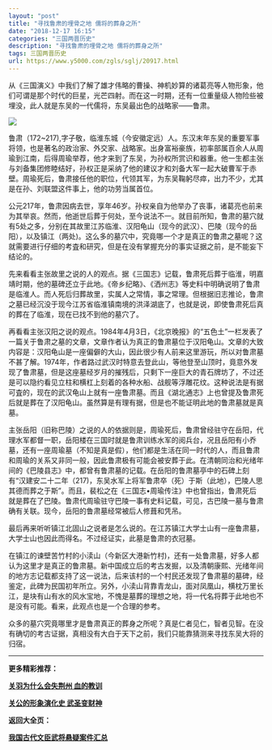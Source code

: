 ```yaml
---
layout: "post"
title: "寻找鲁肃的埋骨之地 儒将的葬身之所"
date: "2018-12-17 16:15"
categories: "三国两晋历史"
description: "寻找鲁肃的埋骨之地 儒将的葬身之所"
tags: 三国两晋历史
url: https://www.y5000.com/zgls/sglj/20917.html
---
```






从《三国演义》中我们了解了雄才伟略的曹操、神机妙算的诸葛亮等人物形象，他们可谓是那个时代的巨星，光芒四射。而在这一时期，还有一位重量级人物险些被埋没，此人就是东吴的一代儒将，东吴最出色的战略家——鲁肃。

![](https://img.y5000.com/uploads/allimg/170504/11-1F504094SbU.jpg)

鲁肃（172~217),字子敬，临淮东城（今安徽定远）人。东汉末年东吴的重要军事将领，也是著名的政治家、外交家、战略家。出身富裕豪族，初率部属百余人从周瑜到江南，后得周瑜举荐，他才来到了东吴，为孙权所赏识和器重。他一生都主张与刘备集团修睦结好，孙权正是采纳了他的建议才和刘备大军一起大破曹军于赤壁。周瑜死后，鲁肃接任他的职位，代领其军，为东吴鞠躬尽瘁，出力不少，尤其是在孙、刘联盟这件事上，他的功劳当属首位。

公元217年，鲁肃因病去世，享年46岁。孙权亲自为他举办了丧事，诸葛亮也前来为其举哀。然而，他逝世后葬于何处，至今说法不一。就目前所知，鲁肃的墓穴就有5处之多，分别在其故里江苏临淮、汉阳龟山（现今的武汉）、巴陵（现今的岳阳），以及镇江（两处)。这么多的墓穴中，究竟哪一个才是真正的鲁肃之墓呢？这就需要进行仔细的考査和研究，但是在没有掌握充分的事实证据之前，是不能妄下结论的。

先来看看主张故里之说的人的观点。据《三国志》记载，鲁肃死后葬于临淮，明嘉靖时期，他的墓碑还立于此地。《帝乡纪略》、《洒州志》等史料中明确说明了鲁肃是临淮人。而人死后归葬故里，实属人之常情，事之常理。但根据旧志推论，鲁肃之墓已经沉没于现今江苏省临淮镇南境的洪泽湖底了，也就是说，即使鲁肃死后真的葬在了临淮，现在已找不到他的墓穴了。

再看看主张汉阳之说的观点。1984年4月3日，《北京晚报》的“五色土”一栏发表了一篇关于鲁肃之墓的文章，文章作者认为真正的鲁肃墓位于汉阳龟山。文章的大致内容是：汉阳龟山是一座偏僻的大山，因此很少有人前来这里游玩，所以对鲁肃墓不甚了解。1974年，作者路过武汉时特意去登此山，等他登至山顶时，竟意外发现了鲁肃墓，但是这座墓经岁月的摧残后，只剩下一座巨大的青石牌坊了，不过还是可以隐约看见立柱和横杠上刻着的各种水船、战舰等浮雕花纹。这种说法是有据可査的，现在的武汉龟山上就有一座鲁肃墓。而且《湖北通志》上也曾提及鲁肃死后就是葬在了汉阳龟山。虽然算是有理有据，但是也不能证明此地的鲁肃墓就是真墓。

主张岳阳（旧称巴陵）之说的人的依据则是，周瑜死后，鲁肃曾经驻守在岳阳，代理水军都督一职，岳阳楼在三国时就是鲁肃训练水军的阅兵台，况且岳阳有小乔墓，还有一座周瑜墓（不知是真是假），他们都是生活在同一时代的人，而且鲁肃和周瑜的关系又非同一般，因此鲁肃极有可能会被安葬于此。在清朝同治和光绪年间的《巴陵县志》中，都曾有鲁肃墓的记载。在岳阳的鲁肃墓亭中的石碑上刻有“汉建安二十二年（217)，东吴水军上将军鲁肃卒（死）于斯（此地），巴陵人思其德而葬之于斯”。而且，裴松之在《三国志•周瑜传注》中也曾指出，鲁肃死后就是葬在了巴陵。鲁肃代周瑜驻守巴陵一事有史料记载，可见，古巴陵一墓与鲁肃确有关联。现今，岳阳的鲁肃墓经常被后人修葺和凭吊。

最后再来听听镇江北固山之说者是怎么说的。在江苏镇江大学士山有一座鲁肃墓，大学士山也因此而得名。不过经证实，此墓是鲁肃的衣冠墓。

在镇江的谏壁苦竹村的小渎山（今新区大港新竹村)，还有一处鲁肃墓，好多人都认为这里才是真正的鲁肃墓。新中国成立后的考古发掘，以及清朝康熙、光绪年间的地方志记载都支持了这一说法，后来该村的一个村民还发现了鲁肃墓的墓碑，经鉴定，此碑为民国初年所立。另外，小渎山背靠青龙山，面对凤凰山，横枕万里长江，是块有山有水的风水宝地，不愧是墓葬的理想之地，将一代名将葬于此地也不是没有可能。看来，此观点也是一个合理的参考。

众多的墓穴究竟哪里才是鲁肃真正的葬身之所呢？真是仁者见仁，智者见智。在没有确切的考古证据，真相没有大白于天下之前，我们只能靠猜测来寻找东吴大将的归宿。

* * *

**更多精彩推荐：**

[**关羽为什么会失荆州 血的教训**](https://www.y5000.com/zgls/sglj/20919.html)

[**关公的形象演化史 武圣变财神**](https://www.y5000.com/zgls/sglj/20921.html)

**返回大全页：**

[**我国古代文臣武将悬疑案件汇总**](https://www.y5000.com/zgls/20959.html)
